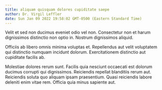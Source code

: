 ```yaml
---
title: aliquam quisquam dolores cupiditate saepe
author: Dr. Virgil Leffler
date: Sun Jan 09 2022 19:58:02 GMT-0500 (Eastern Standard Time)
---
```

Velit et sed non ducimus eveniet odio vel non. Consectetur non et harum dignissimos distinctio non optio in. Nostrum dignissimos aliquid.

 Officiis ab libero omnis minima voluptas et. Repellendus aut velit voluptatem qui distinctio numquam incidunt dolorum. Exercitationem distinctio aut cupiditate facilis ab.

 Molestiae dolores rerum sunt. Facilis quia nesciunt occaecati est dolorum ducimus corrupti qui dignissimos. Reiciendis repellat blanditiis rerum aut. Reiciendis soluta quo aliquam ipsam praesentium. Quasi reiciendis labore deleniti enim vitae rem. Officia quia minus sapiente aut.